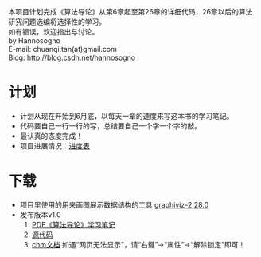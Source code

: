 本项目计划完成《算法导论》从第6章起至第26章的详细代码，26章以后的算法研究问题选编将选择性的学习。
<br />如有错误，欢迎指出与讨论。
<br />by Hannosogno
<br />E-mail: chuanqi.tan(at)gmail.com
<br />Blog: http://blog.csdn.net/hannosogno

# 计划 #
  * 计划从现在开始到6月底，以每天一章的速度来写这本书的学习笔记。
  * 代码要自己一行一行的写，总结要自己一个字一个字的敲。
  * 最认真的态度完成！
  * 项目进展情况：[进度表](http://code.google.com/p/introduction-to-algorithms-notes/wiki/Schedule)

# 下载 #
  * 项目里使用的用来画图展示数据结构的工具 [graphiviz-2.28.0](http://introduction-to-algorithms-notes.googlecode.com/files/graphviz-2.28.0.msi)
  * 发布版本v1.0
    1. [PDF《算法导论》学习笔记](http://introduction-to-algorithms-notes.googlecode.com/files/%E3%80%8A%E7%AE%97%E6%B3%95%E5%AF%BC%E8%AE%BA%E3%80%8B%E5%AD%A6%E4%B9%A0%E7%AC%94%E8%AE%B0%20v1.0.pdf)
    1. [源代码](http://introduction-to-algorithms-notes.googlecode.com/files/Introduction%20to%20Algorithms%20Projects%20v1.0.rar)
    1. [chm文档](http://introduction-to-algorithms-notes.googlecode.com/files/Introduction%20to%20Algorithm%20Notes%20v1.0.chm) 如遇“网页无法显示”，请“右键”->“属性”->“解除锁定”即可！